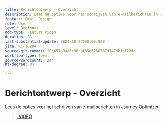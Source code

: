 ```yaml
---
title: Berichtontwerp - Overzicht
description: Lees de opties voor het schrijven van e-mailberichten in Journey Optimizer.
feature: Email Design
role: User
level: Beginner
doc-type: Feature Video
duration: 93
last-substantial-update: 2024-10-07T00:00:00Z
jira: KT-16294
source-git-commit: f0c457a9aa6e96ca185e526058797479bfbf72da
workflow-type: tm+mt
source-wordcount: '24'
ht-degree: 0%

---
```



# Berichtontwerp - Overzicht

Lees de opties voor het schrijven van e-mailberichten in Journey Optimizer.

>[!VIDEO](https://video.tv.adobe.com/v/3432685/?learn=on)
